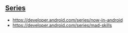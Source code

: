 ## [Series](https://developer.android.com/series/sitemap.xml)

- https://developer.android.com/series/now-in-android
- https://developer.android.com/series/mad-skills